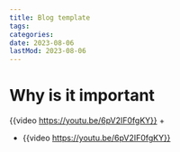 ```yaml
---
title: Blog template
tags:
categories:
date: 2023-08-06
lastMod: 2023-08-06
---
```

# Why is it important
{{video https://youtu.be/6pV2IF0fgKY}}
  + 
  - {{video https://youtu.be/6pV2IF0fgKY}}

